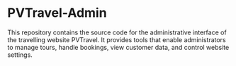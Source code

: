 # PVTravel-Admin
This repository contains the source code for the administrative interface of the travelling website PVTravel. It provides tools that enable administrators to manage tours, handle bookings, view customer data, and control website settings.
